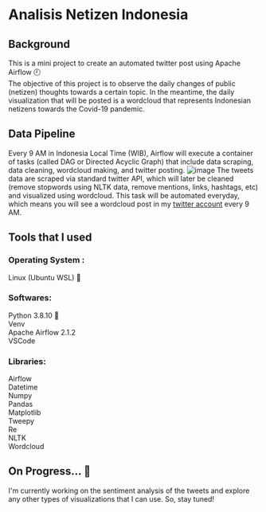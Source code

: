 # Analisis Netizen Indonesia

## Background
This is a mini project to create an automated twitter post using Apache Airflow 🕘 </br>
The objective of this project is to observe the daily changes of public (netizen) thoughts towards a certain topic. In the meantime, the daily visualization that will be posted is a wordcloud that represents Indonesian netizens towards the Covid-19 pandemic.

## Data Pipeline
Every 9 AM in Indonesia Local Time (WIB), Airflow will execute a container of tasks (called DAG or Directed Acyclic Graph) that include data scraping, data cleaning, wordcloud making, and twitter posting.
![image](https://user-images.githubusercontent.com/64967317/131257222-92ba48b0-afc0-4ea7-a016-7efb0736c35e.png)
The tweets data are scraped via standard twitter API, which will later be cleaned (remove stopwords using NLTK data, remove mentions, links, hashtags, etc) and visualized using wordcloud. This task will be automated everyday, which means you will see a wordcloud post in my [twitter account](https://twitter.com/FarantMatthew) every 9 AM.

## Tools that I used
### Operating System : </br>
Linux (Ubuntu WSL) 🐧 </br>
### Softwares: </br>
Python 3.8.10 🐍 </br>
Venv </br>
Apache Airflow 2.1.2 </br>
VSCode </br>
### Libraries: </br>
Airflow </br>
Datetime </br>
Numpy </br>
Pandas </br>
Matplotlib </br>
Tweepy </br>
Re </br>
NLTK </br>
Wordcloud </br>

## On Progress... 👷
I'm currently working on the sentiment analysis of the tweets and explore any other types of visualizations that I can use. So, stay tuned!

